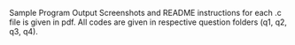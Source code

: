 Sample Program Output Screenshots and README instructions for each .c file is given in pdf.
All codes are given in respective question folders (q1, q2, q3, q4).

